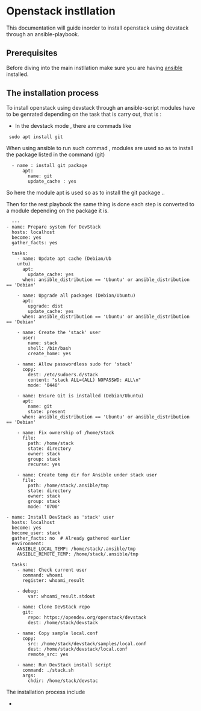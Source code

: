 # Openstack instllation

This documentation will guide inorder to install openstack using devstack  through an ansible-playbook.

## Prerequisites

Before diving into the main instllation make sure you are having [ansible](/docs/tutorials/ansible_tuto.md) installed.

## The installation process

To install openstack using devstack through an ansible-script modules have to be genrated depending on the task that is carry out,
that is :

- In the devstack mode , there are commads like

```
 sudo apt install git 
```
When using ansible to run such commad , modules are used so as to   install the package listed in the command (git)

```
  - name : install git package 
      apt:
        name: git 
        update_cache : yes 
```
So here the module apt is used so as to install the git package ..

Then for the rest playbook the same thing is done each step is converted to a module depending on the package it is.

```
  ---
- name: Prepare system for DevStack
  hosts: localhost
  become: yes
  gather_facts: yes

  tasks:
    - name: Update apt cache (Debian/Ub
    untu)
      apt:
        update_cache: yes
      when: ansible_distribution == 'Ubuntu' or ansible_distribution == 'Debian'

    - name: Upgrade all packages (Debian/Ubuntu)
      apt:
        upgrade: dist
        update_cache: yes
      when: ansible_distribution == 'Ubuntu' or ansible_distribution == 'Debian'

    - name: Create the 'stack' user
      user:
        name: stack
        shell: /bin/bash
        create_home: yes

    - name: Allow passwordless sudo for 'stack'
      copy:
        dest: /etc/sudoers.d/stack
        content: "stack ALL=(ALL) NOPASSWD: ALL\n"
        mode: '0440'

    - name: Ensure Git is installed (Debian/Ubuntu)
      apt:
        name: git
        state: present
      when: ansible_distribution == 'Ubuntu' or ansible_distribution == 'Debian'

    - name: Fix ownership of /home/stack
      file:
        path: /home/stack
        state: directory
        owner: stack
        group: stack
        recurse: yes

    - name: Create temp dir for Ansible under stack user
      file:
        path: /home/stack/.ansible/tmp
        state: directory
        owner: stack
        group: stack
        mode: '0700'

- name: Install DevStack as 'stack' user
  hosts: localhost
  become: yes
  become_user: stack
  gather_facts: no  # Already gathered earlier
  environment:
    ANSIBLE_LOCAL_TEMP: /home/stack/.ansible/tmp
    ANSIBLE_REMOTE_TEMP: /home/stack/.ansible/tmp

  tasks:
    - name: Check current user
      command: whoami
      register: whoami_result

    - debug:
        var: whoami_result.stdout

    - name: Clone DevStack repo
      git:
        repo: https://opendev.org/openstack/devstack
        dest: /home/stack/devstack

    - name: Copy sample local.conf
      copy:
        src: /home/stack/devstack/samples/local.conf
        dest: /home/stack/devstack/local.conf
        remote_src: yes

    - name: Run DevStack install script
      command: ./stack.sh
      args:
        chdir: /home/stack/devstac
```

The installation process include 
 
 - 